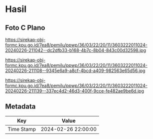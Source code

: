 # Hasil

## Foto C Plano

https://sirekap-obj-formc.kpu.go.id/7ea8/pemilu/ppwp/36/03/22/20/11/3603222011024-20240226-211042--dc2dfb33-b168-4b7c-8b04-843c00d32598.jpg

https://sirekap-obj-formc.kpu.go.id/7ea8/pemilu/ppwp/36/03/22/20/11/3603222011024-20240226-211108--9345e6a9-a8cf-4bcd-a409-982563e65d56.jpg

https://sirekap-obj-formc.kpu.go.id/7ea8/pemilu/ppwp/36/03/22/20/11/3603222011024-20240226-211139--337ec4d2-46d3-400f-9cce-fe482ae9be6d.jpg


## Metadata

| Key        | Value               |
| ---------- | ------------------- |
| Time Stamp | 2024-02-26 22:00:00 |



